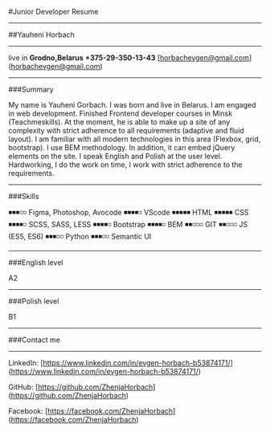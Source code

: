 #Junior Developer Resume

---

##Yauheni Horbach 

---

live in **Grodno,Belarus**
**+375-29-350-13-43**
[horbachevgen@gmail.com] (horbachevgen@gmail.com)

---

###Summary 

My name is Yauheni Gorbach. I was born and live in Belarus. I am engaged in web development. 
Finished Frontend developer courses in Minsk (Teachmeskills). At the moment, he is able to make up a site of any complexity with strict adherence to all requirements (adaptive and fluid layout). I am familiar with all modern technologies in this area (Flexbox, grid, bootstrap). I use BEM methodology. In addition, it can embed jQuery elements on the site. I speak English and Polish at the user level.
Hardworking, I do the work on time, I work with strict adherence to the requirements.

---

###Skills

◾◾◾◽◽ Figma, Photoshop, Avocode
◾◾◾◾◽ VScode
◾◾◾◾◾ HTML
◾◾◾◾◾ CSS
◾◾◾◾◽ SCSS, SASS, LESS
◾◾◾◾◽ Bootstrap 
◾◾◾◾◽ BEM
◾◾◽◽◽ GIT
◾◾◽◽◽ JS (ES5, ES6)
◾◾◾◽◽ Python
◾◾◾◽◽ Semantic UI

---

###English level 

A2

---

###Polish level 

B1

---

###Contact me

---

LinkedIn: [https://www.linkedin.com/in/evgen-horbach-b53874171/] (https://www.linkedin.com/in/evgen-horbach-b53874171/)

GitHub: [https://github.com/ZhenjaHorbach] (https://github.com/ZhenjaHorbach)

Facebook: [https://facebook.com/ZhenjaHorbach] (https://facebook.com/ZhenjaHorbach)